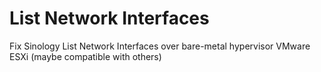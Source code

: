 # List Network Interfaces

Fix Sinology List Network Interfaces over bare-metal hypervisor VMware ESXi (maybe compatible with others)
